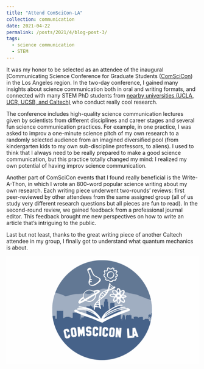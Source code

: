 ```yaml
---
title: "Attend ComSciCon-LA"
collection: communication
date: 2021-04-22
permalink: /posts/2021/4/blog-post-3/
tags:
  - science communication
  - STEM
---
```


It was my honor to be selected as an attendee of the inaugural [Communicating Science Conference for Graduate Students ([ComSciCon](https://comscicon.com/comscicon-los-angeles-2021)) in the Los Angeles region. In the two-day conference, I gained many insights about science communication both in oral and writing formats, and connected with many STEM PhD students from [nearby universities (UCLA, UCR, UCSB, and Caltech)](https://comscicon.com/comscicon-los-angeles-2021-attendee-profiles) who conduct really cool research.  

The conference includes high-quality science communication lectures given by scientists from different disciplines and career stages and several fun science communication practices. For example, in one practice, I was asked to improv a one-minute science pitch of my own research to a randomly selected audience from an imagined diversified pool (from kindergarten kids to my own sub-discipline professors, to aliens). I used to think that I always need to be really prepared to make a good science communication, but this practice totally changed my mind: I realized my own potential of having improv science communication.

Another part of ComSciCon events that I found really beneficial is the Write-A-Thon, in which I wrote an 800-word popular science writing about my own research. Each writing piece underwent two-rounds’ reviews: first peer-reviewed by other attendees from the same assigned group (all of us study very different research questions but all pieces are fun to read). In the second-round review, we gained feedback from a professional journal editor. This feedback brought me new perspectives on how to write an article that’s intriguing to the public. 

Last but not least, thanks to the great writing piece of another Caltech attendee in my group, I finally got to understand what quantum mechanics is about.


![ComSciCon-LA logo](/images/comscicon-la.png)
